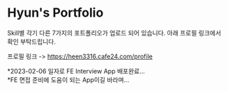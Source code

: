 # Hyun's Portfolio

Skill별 각기 다른 7가지의 포트폴리오가 업로드 되어 있습니다.
아래 프로필 링크에서 확인 부탁드립니다.

프로필 링크 -> https://heen3316.cafe24.com/profile

*2023-02-06 일자로 FE Interview App 배포완료...<br/>
*FE 면접 준비에 도움이 되는 App이길 바라며...
